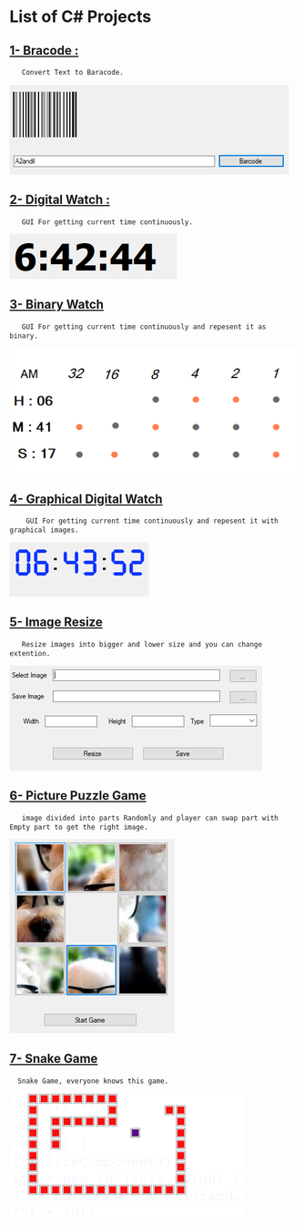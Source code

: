 # List of C# Projects

## [1- Bracode :](C%23%20Projects/1-%20Barcode)
       Convert Text to Baracode.
       
![Barcode](/Graphics/Resources/Barcode.PNG)

## [2- Digital Watch :](C%23%20Projects/2-%20Digital%20Watch)
       GUI For getting current time continuously.
       
![Barcode](/Graphics/Resources/digital_watch.PNG)

## [3- Binary Watch](/C%23%20Projects/3-%20Binary%20Watch)
       GUI For getting current time continuously and repesent it as binary.
       
![Barcode](/Graphics/Resources/binary_watch.PNG)

## [4- Graphical Digital Watch](/C%23%20Projects/4-%20Graphical%20Digital%20watch)
        GUI For getting current time continuously and repesent it with graphical images.
       
![Barcode](/Graphics/Resources/graphical_digital_watch.PNG)

## [5- Image Resize](/C%23%20Projects/5-%20Image%20Resize)
       Resize images into bigger and lower size and you can change extention.
       
![Barcode](/Graphics/Resources/image_resize.PNG)

## [6- Picture Puzzle Game](/C%23%20Projects/6-%20Picture%20Puzzle%20Game)
       image divided into parts Randomly and player can swap part with Empty part to get the right image.
       
![Barcode](/Graphics/Resources/puzzle_game.PNG)

## [7- Snake Game](/C%23%20Projects/7-%20Snake%20Game)
      Snake Game, everyone knows this game.
       
![Barcode](/Graphics/Resources/snake_game.PNG)
